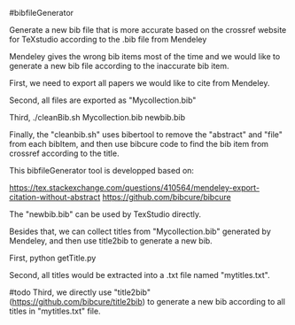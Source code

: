 #bibfileGenerator

Generate a new bib file that is more accurate based on the crossref website for TeXstudio according to the .bib file from Mendeley

Mendeley gives the wrong bib items most of the time and we would like to generate a new bib file according to the inaccurate bib item.

First, we need to export all papers we would like to cite from Mendeley.

Second, all files are exported as "Mycollection.bib"

Third, ./cleanBib.sh Mycollection.bib newbib.bib

Finally, the "cleanbib.sh" uses bibertool to remove the "abstract" and "file" from each bibItem, and then use bibcure code to find the bib item from crossref according to the title.

This bibfileGenerator tool is developped based on:

https://tex.stackexchange.com/questions/410564/mendeley-export-citation-without-abstract
https://github.com/bibcure/bibcure

The "newbib.bib" can be used by TexStudio directly. 


Besides that, we can collect titles from "Mycollection.bib" generated by Mendeley, and then use title2bib to generate a new bib.

First, python getTitle.py
 
Second, all titles would be extracted into a .txt file named "mytitles.txt".


#todo
Third, we directly use "title2bib" (https://github.com/bibcure/title2bib) to generate a new bib according to all titles in "mytitles.txt" file.
